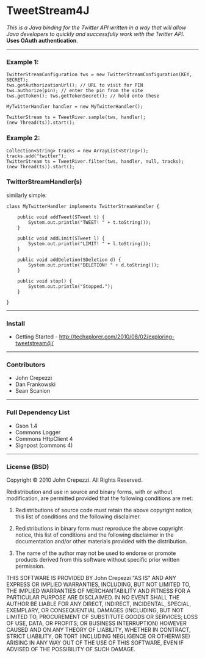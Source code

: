 # TweetStream4J

*This is a Java binding for the Twitter API written in a way that will allow Java developers to quickly and successfully work with the Twitter API.*  
__Uses OAuth authentication__.

---

### Example 1:

    TwitterStreamConfiguration tws = new TwitterStreamConfiguration(KEY, SECRET);
    tws.getAuthorizationUrl(); // URL to visit for PIN
    tws.authorize(pin); // enter the pin from the site
    tws.getToken(); tws.getTokenSecret(); // hold onto these

    MyTwitterHandler handler = new MyTwitterHandler();    

    TwitterStream ts = TweetRiver.sample(tws, handler);
    (new Thread(ts)).start();

### Example 2:

    Collection<String> tracks = new ArrayList<String>();
    tracks.add("twitter");
    TwitterStream ts = TweetRiver.filter(tws, handler, null, tracks);
    (new Thread(ts)).start();

### TwitterStreamHandler(s)

similarly simple:

    class MyTwitterHandler implements TwitterStreamHandler {

        public void addTweet(STweet t) {
            System.out.println("TWEET! " + t.toString());
        }

        public void addLimit(STweet l) {
            System.out.println("LIMIT! " + l.toString());
        }

        public void addDeletion(SDeletion d) {
            System.out.println("DELETION! " + d.toString());
        }
        
        public void stop() {
            System.out.println("Stopped.");
        }

    }

---

### Install

* Getting Started - <http://techxplorer.com/2010/08/02/exploring-tweetstream4j/>

---

### Contributors

* John Crepezzi
* Dan Frankowski
* Sean Scanion

---

### Full Dependency List

* Gson 1.4
* Commons Logger
* Commons HttpClient 4
* Signpost (commons 4)


---

### License (BSD)

Copyright © 2010 John Crepezzi. All Rights Reserved.

Redistribution and use in source and binary forms, with or without modification, are permitted provided that the following conditions are met:

1. Redistributions of source code must retain the above copyright notice, this list of conditions and the following disclaimer.

2. Redistributions in binary form must reproduce the above copyright notice, this list of conditions and the following disclaimer in the documentation and/or other materials provided with the distribution.

3. The name of the author may not be used to endorse or promote products derived from this software without specific prior written permission.

THIS SOFTWARE IS PROVIDED BY John Crepezzi "AS IS" AND ANY EXPRESS OR IMPLIED WARRANTIES, INCLUDING, BUT NOT LIMITED TO, THE IMPLIED WARRANTIES OF MERCHANTABILITY AND FITNESS FOR A PARTICULAR PURPOSE ARE DISCLAIMED. IN NO EVENT SHALL THE AUTHOR BE LIABLE FOR ANY DIRECT, INDIRECT, INCIDENTAL, SPECIAL, EXEMPLARY, OR CONSEQUENTIAL DAMAGES (INCLUDING, BUT NOT LIMITED TO, PROCUREMENT OF SUBSTITUTE GOODS OR SERVICES; LOSS OF USE, DATA, OR PROFITS; OR BUSINESS INTERRUPTION) HOWEVER CAUSED AND ON ANY THEORY OF LIABILITY, WHETHER IN CONTRACT, STRICT LIABILITY, OR TORT (INCLUDING NEGLIGENCE OR OTHERWISE) ARISING IN ANY WAY OUT OF THE USE OF THIS SOFTWARE, EVEN IF ADVISED OF THE POSSIBILITY OF SUCH DAMAGE.
